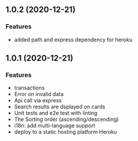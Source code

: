 ## 1.0.2 (2020-12-21)

### Features

- added path and express dependency for heroku

## 1.0.1 (2020-12-21)

### Features

- transactions
- Error on invalid data
- Api call via express
- Search results are dsplayed on cards
- Unit tests and e2e test with linting
- The Sorting order (ascending/descending) 
- i18n: add multi-language support
- deploy to a static hosting platform Heroku

